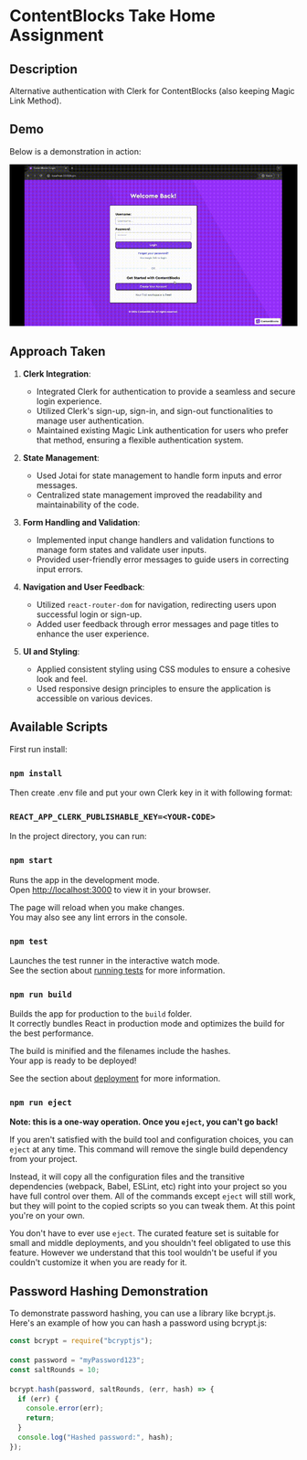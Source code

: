 # ContentBlocks Take Home Assignment

## Description

Alternative authentication with Clerk for ContentBlocks (also keeping Magic Link Method).

## Demo

Below is a demonstration in action:

![Auth Demo](demo.gif)

## Approach Taken

1. **Clerk Integration**:

   - Integrated Clerk for authentication to provide a seamless and secure login experience.
   - Utilized Clerk's sign-up, sign-in, and sign-out functionalities to manage user authentication.
   - Maintained existing Magic Link authentication for users who prefer that method, ensuring a flexible authentication system.

2. **State Management**:

   - Used Jotai for state management to handle form inputs and error messages.
   - Centralized state management improved the readability and maintainability of the code.

3. **Form Handling and Validation**:

   - Implemented input change handlers and validation functions to manage form states and validate user inputs.
   - Provided user-friendly error messages to guide users in correcting input errors.

4. **Navigation and User Feedback**:

   - Utilized `react-router-dom` for navigation, redirecting users upon successful login or sign-up.
   - Added user feedback through error messages and page titles to enhance the user experience.

5. **UI and Styling**:
   - Applied consistent styling using CSS modules to ensure a cohesive look and feel.
   - Used responsive design principles to ensure the application is accessible on various devices.

## Available Scripts

First run install:

### `npm install`

Then create .env file and put your own Clerk key in it with following format:

### `REACT_APP_CLERK_PUBLISHABLE_KEY=<YOUR-CODE>`

In the project directory, you can run:

### `npm start`

Runs the app in the development mode.\
Open [http://localhost:3000](http://localhost:3000) to view it in your browser.

The page will reload when you make changes.\
You may also see any lint errors in the console.

### `npm test`

Launches the test runner in the interactive watch mode.\
See the section about [running tests](https://facebook.github.io/create-react-app/docs/running-tests) for more information.

### `npm run build`

Builds the app for production to the `build` folder.\
It correctly bundles React in production mode and optimizes the build for the best performance.

The build is minified and the filenames include the hashes.\
Your app is ready to be deployed!

See the section about [deployment](https://facebook.github.io/create-react-app/docs/deployment) for more information.

### `npm run eject`

**Note: this is a one-way operation. Once you `eject`, you can't go back!**

If you aren't satisfied with the build tool and configuration choices, you can `eject` at any time. This command will remove the single build dependency from your project.

Instead, it will copy all the configuration files and the transitive dependencies (webpack, Babel, ESLint, etc) right into your project so you have full control over them. All of the commands except `eject` will still work, but they will point to the copied scripts so you can tweak them. At this point you're on your own.

You don't have to ever use `eject`. The curated feature set is suitable for small and middle deployments, and you shouldn't feel obligated to use this feature. However we understand that this tool wouldn't be useful if you couldn't customize it when you are ready for it.

## Password Hashing Demonstration

To demonstrate password hashing, you can use a library like bcrypt.js. Here's an example of how you can hash a password using bcrypt.js:

```javascript
const bcrypt = require("bcryptjs");

const password = "myPassword123";
const saltRounds = 10;

bcrypt.hash(password, saltRounds, (err, hash) => {
  if (err) {
    console.error(err);
    return;
  }
  console.log("Hashed password:", hash);
});
```
